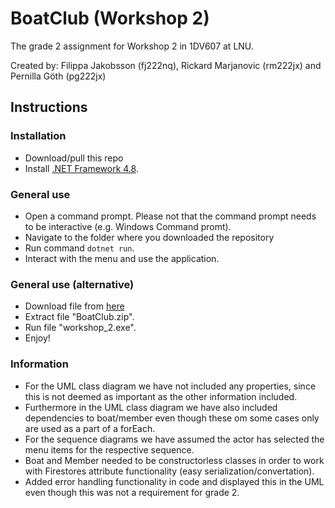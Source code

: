 # BoatClub (Workshop 2)
The grade 2 assignment for Workshop 2 in 1DV607 at LNU.

Created by: Filippa Jakobsson (fj222nq), Rickard Marjanovic (rm222jx) and Pernilla Göth (pg222jx)

## Instructions

### Installation
- Download/pull this repo
- Install [.NET Framework 4.8](https://dotnet.microsoft.com/download/dotnet-framework/thank-you/net48-web-installer).

### General use
- Open a command prompt. Please not that the command prompt needs to be interactive (e.g. Windows Command promt).
- Navigate to the folder where you downloaded the repository
- Run command `dotnet run`.
- Interact with the menu and use the application.

### General use (alternative)
- Download file from [here](https://drive.google.com/file/d/1iE7BXSN7vws8y_U_ofAeVWKtI8Yv9kpu/view?usp=sharing)
- Extract file "BoatClub.zip".
- Run file "workshop_2.exe".
- Enjoy!

### Information
- For the UML class diagram we have not included any properties, since this is not deemed as important as the other information included.
- Furthermore in the UML class diagram we have also included dependencies to boat/member even though these om some cases only are used as a part of a forEach.
- For the sequence diagrams we have assumed the actor has selected the menu items for the respective sequence.
- Boat and Member needed to be constructorless classes in order to work with Firestores attribute functionality (easy serialization/convertation).
- Added error handling functionality in code and displayed this in the UML even though this was not a requirement for grade 2.